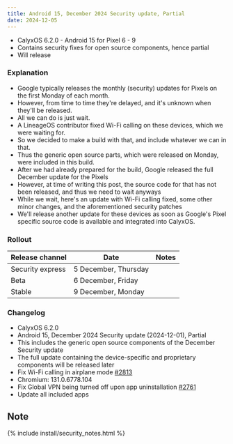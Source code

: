 ```yaml
---
title: Android 15, December 2024 Security update, Partial
date: 2024-12-05
---
```


* CalyxOS 6.2.0 - Android 15 for Pixel 6 - 9
* Contains security fixes for open source components, hence partial
* Will release

### Explanation
* Google typically releases the monthly (security) updates for Pixels on the first Monday of each month.
* However, from time to time they're delayed, and it's unknown when they'll be released.
* All we can do is just wait.
* A LineageOS contributor fixed Wi-Fi calling on these devices, which we were waiting for.
* So we decided to make a build with that, and include whatever we can in that.
* Thus the generic open source parts, which were released on Monday, were included in this build.
* After we had already prepared for the build, Google released the full December update for the Pixels
* However, at time of writing this post, the source code for that has not been released, and thus we need to wait anyways
* While we wait, here's an update with Wi-Fi calling fixed, some other minor changes, and the aforementioned security patches
* We'll release another update for these devices as soon as Google's Pixel specific source code is available and integrated into CalyxOS.

### Rollout

| Release channel  | Date   | Notes |
| ---------------- | ------ | ------ |
| Security express | 5 December, Thursday | |
| Beta | 6 December, Friday | |
| Stable | 9 December, Monday | |

### Changelog
* CalyxOS 6.2.0
* Android 15, December 2024 Security update (2024-12-01), Partial
* This includes the generic open source components of the December Security update
* The full update containing the device-specific and proprietary components will be released later
* Fix Wi-Fi calling in airplane mode [#2813](https://gitlab.com/CalyxOS/calyxos/-/issues/2813)
* Chromium: 131.0.6778.104
* Fix Global VPN being turned off upon app uninstallation [#2761](https://gitlab.com/CalyxOS/calyxos/-/issues/2761)
* Update all included apps

## Note

{% include install/security_notes.html %}
